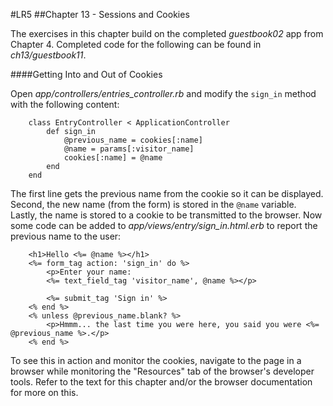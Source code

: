 #LR5
##Chapter 13 - Sessions and Cookies

The exercises in this chapter build on the completed *guestbook02* app from Chapter 4. Completed code for the following can be found in *ch13/guestbook11*.

####Getting Into and Out of Cookies

Open *app/controllers/entries_controller.rb* and modify the `sign_in` method with the following content:

		class EntryController < ApplicationController
			def sign_in
				@previous_name = cookies[:name]
				@name = params[:visitor_name]
				cookies[:name] = @name
			end
		end

The first line gets the previous name from the cookie so it can be displayed. Second, the new name (from the form) is stored in the `@name` variable. Lastly, the name is stored to a cookie to be transmitted to the browser. Now some code can be added to *app/views/entry/sign_in.html.erb* to report the previous name to the user:


		<h1>Hello <%= @name %></h1>
		<%= form_tag action: 'sign_in' do %>
			<p>Enter your name:
			<%= text_field_tag 'visitor_name', @name %></p>

			<%= submit_tag 'Sign in' %>
		<% end %>
		<% unless @previous_name.blank? %>
			<p>Hmmm... the last time you were here, you said you were <%= @previous_name %>.</p>
		<% end %>

To see this in action and monitor the cookies, navigate to the page in a browser while monitoring the "Resources" tab of the browser's developer tools. Refer to the text for this chapter and/or the browser documentation for more on this.
